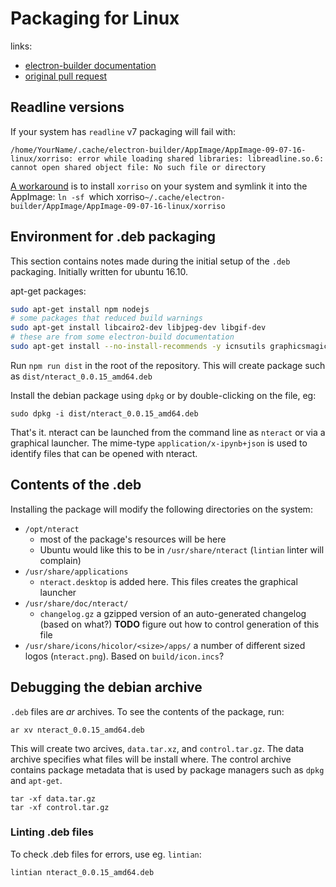 # Packaging for Linux

links:

- [electron-builder documentation](https://github.com/electron-userland/electron-builder/wiki/Options#LinuxBuildOptions)
- [original pull request](https://github.com/nteract/nteract/pull/1299)

## Readline versions

If your system has `readline` v7 packaging will fail with:
```
/home/YourName/.cache/electron-builder/AppImage/AppImage-09-07-16-linux/xorriso: error while loading shared libraries: libreadline.so.6: cannot open shared object file: No such file or directory
```
[A workaround](https://github.com/electron-userland/electron-builder/issues/993#issuecomment-269283346) is to install `xorriso` on your system and symlink it into the
AppImage: `ln -sf `which xorriso` ~/.cache/electron-builder/AppImage/AppImage-09-07-16-linux/xorriso `


## Environment for .deb packaging

This section contains notes made during the initial setup of the `.deb`
packaging. Initially written for ubuntu 16.10.

apt-get packages:

```bash
sudo apt-get install npm nodejs
# some packages that reduced build warnings
sudo apt-get install libcairo2-dev libjpeg-dev libgif-dev
# these are from some electron-build documentation
sudo apt-get install --no-install-recommends -y icnsutils graphicsmagick xz-utils
```


Run `npm run dist` in the root of the repository. This will create package such
as `dist/nteract_0.0.15_amd64.deb`

Install the debian package using `dpkg` or by double-clicking on the file, eg:

```
sudo dpkg -i dist/nteract_0.0.15_amd64.deb
```

That's it. nteract can be launched from the command line as `nteract` or via a
graphical launcher.
The mime-type `application/x-ipynb+json` is used to identify files that can be
opened with nteract.


## Contents of the .deb

Installing the package will modify the following directories on the system:

- `/opt/nteract`
    - most of the package's resources will be here
    - Ubuntu would like this to be in `/usr/share/nteract` (`lintian` linter
will complain)
- `/usr/share/applications`
    - `nteract.desktop` is added here. This files creates the graphical launcher
- `/usr/share/doc/nteract/`
    - `changelog.gz` a gzipped version of an auto-generated changelog (based on
what?) **TODO** figure out how to control generation of this file
- `/usr/share/icons/hicolor/<size>/apps/`
    a number of different sized logos (`nteract.png`). Based on
`build/icon.incs`?

## Debugging the debian archive


`.deb` files are *ar* archives. To see the contents of the package, run:

```
ar xv nteract_0.0.15_amd64.deb
```

This will create two arcives, `data.tar.xz`, and `control.tar.gz`. The data
archive specifies what files will be install where. The control archive
contains package metadata that is used by package managers such as `dpkg` and
`apt-get`.

```
tar -xf data.tar.gz
tar -xf control.tar.gz
```

### Linting .deb files

To check .deb files for errors, use eg. `lintian`:

```
lintian nteract_0.0.15_amd64.deb
```
